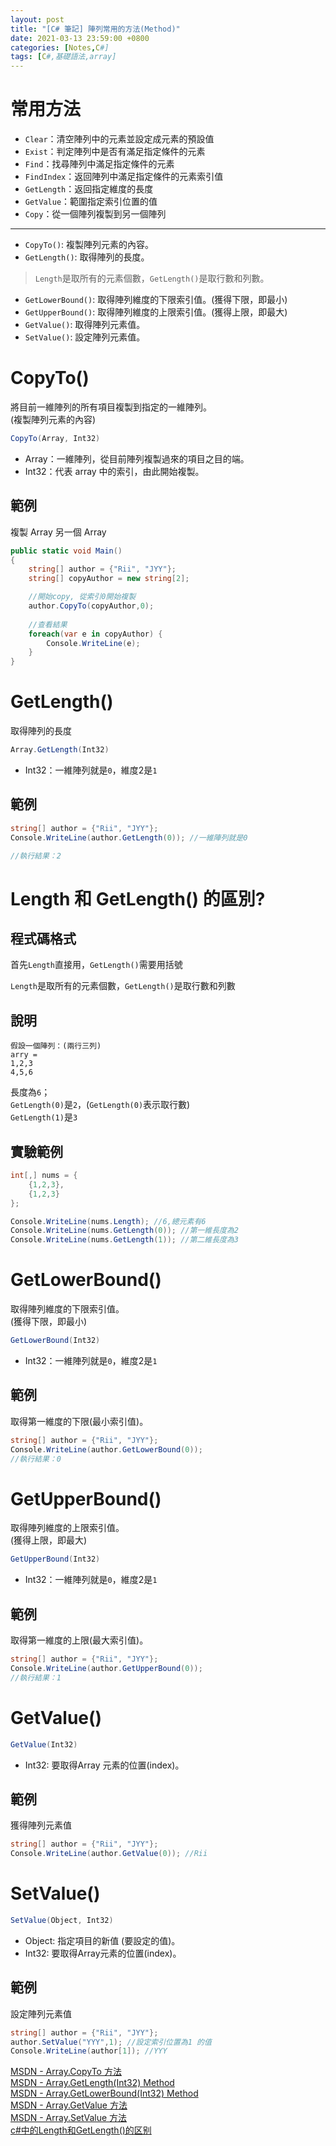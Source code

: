 ```yaml
---
layout: post
title: "[C# 筆記] 陣列常用的方法(Method)"
date: 2021-03-13 23:59:00 +0800
categories: [Notes,C#]
tags: [C#,基礎語法,array]
---
```


# 常用方法

- `Clear`：清空陣列中的元素並設定成元素的預設值
- `Exist`：判定陣列中是否有滿足指定條件的元素
- `Find`：找尋陣列中滿足指定條件的元素
- `FindIndex`：返回陣列中滿足指定條件的元素索引值
- `GetLength`：返回指定維度的長度
- `GetValue`：範圍指定索引位置的值
- `Copy`：從一個陣列複製到另一個陣列

--- 
- `CopyTo()`: 複製陣列元素的內容。
- `GetLength()`: 取得陣列的長度。       
> `Length`是取所有的元素個數，`GetLength()`是取行數和列數。     

- `GetLowerBound()`: 取得陣列維度的下限索引值。(獲得下限，即最小)
- `GetUpperBound()`: 取得陣列維度的上限索引值。(獲得上限，即最大)
- `GetValue()`: 取得陣列元素值。
- `SetValue()`: 設定陣列元素值。


# CopyTo()
將目前一維陣列的所有項目複製到指定的一維陣列。      
(複製陣列元素的內容)

```c#
CopyTo(Array, Int32)
```

- Array：一維陣列，從目前陣列複製過來的項目之目的端。
- Int32：代表 array 中的索引，由此開始複製。


## 範例
複製 Array 另一個 Array 

```c#
public static void Main()
{
    string[] author = {"Rii", "JYY"};
    string[] copyAuthor = new string[2];

    //開始copy, 從索引0開始複製
    author.CopyTo(copyAuthor,0);
    
    //查看結果
    foreach(var e in copyAuthor) {
        Console.WriteLine(e);
    }
}
```

# GetLength()

取得陣列的長度

```c#
Array.GetLength(Int32)
```

- Int32：一維陣列就是`0`，維度2是`1`


## 範例

```c#
string[] author = {"Rii", "JYY"};
Console.WriteLine(author.GetLength(0)); //一維陣列就是0

//執行結果：2
```

# Length 和 GetLength() 的區別?

## 程式碼格式
首先`Length`直接用，`GetLength()`需要用括號       

`Length`是取所有的元素個數，`GetLength()`是取行數和列數     

## 說明

```
假設一個陣列：(兩行三列)
arry =
1,2,3
4,5,6
```

長度為`6`；     
`GetLength(0)`是`2`，(`GetLength(0)`表示取行數)        
`GetLength(1)`是`3`

## 實驗範例

```c#
int[,] nums = {
    {1,2,3},
    {1,2,3}
};

Console.WriteLine(nums.Length); //6,總元素有6
Console.WriteLine(nums.GetLength(0)); //第一維長度為2
Console.WriteLine(nums.GetLength(1)); //第二維長度為3
```

# GetLowerBound()

取得陣列維度的下限索引值。        
(獲得下限，即最小)

```c#
GetLowerBound(Int32) 
```
- Int32：一維陣列就是`0`，維度2是`1`

## 範例

取得第一維度的下限(最小索引值)。        


```c#
string[] author = {"Rii", "JYY"};
Console.WriteLine(author.GetLowerBound(0)); 
//執行結果：0
```


# GetUpperBound()

取得陣列維度的上限索引值。        
(獲得上限，即最大)

```c#
GetUpperBound(Int32) 
```
- Int32：一維陣列就是`0`，維度2是`1`

## 範例

取得第一維度的上限(最大索引值)。        


```c#
string[] author = {"Rii", "JYY"};
Console.WriteLine(author.GetUpperBound(0)); 
//執行結果：1
```

# GetValue()

```c#
GetValue(Int32)
```
- Int32: 要取得Array 元素的位置(index)。

## 範例

獲得陣列元素值

```c#
string[] author = {"Rii", "JYY"};
Console.WriteLine(author.GetValue(0)); //Rii
```

# SetValue()

```c#
SetValue(Object, Int32)
```
- Object: 指定項目的新值 (要設定的值)。
- Int32: 要取得Array元素的位置(index)。

## 範例
設定陣列元素值

```c#
string[] author = {"Rii", "JYY"};
author.SetValue("YYY",1); //設定索引位置為1 的值
Console.WriteLine(author[1]); //YYY
```

[MSDN - Array.CopyTo 方法](https://learn.microsoft.com/zh-tw/dotnet/api/system.array.copyto?view=net-8.0)      
[MSDN - Array.GetLength(Int32) Method](https://learn.microsoft.com/zh-tw/dotnet/api/system.array.getlength?view=net-8.0)       
[MSDN - Array.GetLowerBound(Int32) Method](https://learn.microsoft.com/en-us/dotnet/api/system.array.getlowerbound?view=net-8.0)    
[MSDN - Array.GetValue 方法](https://learn.microsoft.com/zh-tw/dotnet/api/system.array.getvalue?view=net-7.0)       
[MSDN - Array.SetValue 方法](https://learn.microsoft.com/zh-tw/dotnet/api/system.array.setvalue?view=net-8.0)     
[c#中的Length和GetLength()的区别](https://blog.csdn.net/weixin_41529093/article/details/105346526)